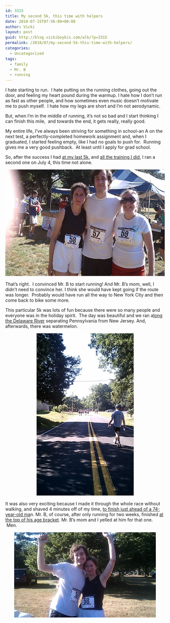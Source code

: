 ```yaml
---
id: 3315
title: My second 5k, this time with helpers
date: 2010-07-15T07:56:09+00:00
author: Vicki
layout: post
guid: http://blog.vickiboykis.com/wlb/?p=3315
permalink: /2010/07/my-second-5k-this-time-with-helpers/
categories:
  - Uncategorized
tags:
  - family
  - Mr. B
  - running
---
```

I hate starting to run.  I hate putting on the running clothes, going out the door, and feeling my heart pound during the warmup. I hate how I don&#8217;t run as fast as other people, and how sometimes even music doesn&#8217;t motivate me to push myself.  I hate how my legs are short and I&#8217;m not aerodynamic.

But, when I&#8217;m in the middle of running, it&#8217;s not so bad and I start thinking I can finish this mile,  and towards the end, it gets really, really good.

My entire life, I&#8217;ve always been striving for something in school-an A on the next test, a perfectly-completed homework assignment and, when I graduated, I started feeling empty, like I had no goals to push for.  Running gives me a very good pushback.  At least until I apply for grad school.

So, after the success I had [at my last 5k,](http://blog.vickiboykis.com/wlb/2010/06/10/in-which-i-run-my-first-5k/) and [all the training I did](http://blog.vickiboykis.com/wlb/2010/06/29/mr-bs-mom-inspires-me-to-drive-mr-b-to-dehydration/), I ran a second one on July 4, this time not alone.

<p style="text-align: center;">
  <a href="https://raw.githubusercontent.com/veekaybee/wlb/gh-pages/assets/images/2010/07/IMAG0188.jpg"><img class="aligncenter size-full wp-image-3319" title="IMAG0188" src="https://raw.githubusercontent.com/veekaybee/wlb/gh-pages/assets/images/2010/07/IMAG0188.jpg" alt="" width="560" height="336" /></a>
</p>

<p style="text-align: left;">
  That&#8217;s right.  I convinced Mr. B to start running! And Mr. B&#8217;s mom, well, I didn&#8217;t need to convince her. I think she would have kept going if the route was longer.  Probably would have run all the way to New York City and then come back to bike some more.
</p>

<p style="text-align: left;">
  This particular 5k was lots of fun because there were so many people and everyone was in the holiday spirit.  The day was beautiful and we ran a<a href="http://www.ushistory.org/washingtoncrossing/">long the Delaware River</a> separating Pennsylvania from New Jersey. And, afterwards, there was watermelon.
</p>

<p style="text-align: center;">
  <a href="https://raw.githubusercontent.com/veekaybee/wlb/gh-pages/assets/images/2010/07/IMAG0190.jpg"><img class="aligncenter size-full wp-image-3322" title="IMAG0190" src="https://raw.githubusercontent.com/veekaybee/wlb/gh-pages/assets/images/2010/07/IMAG0190.jpg" alt="" width="307" height="512" /></a>
</p>

<p style="text-align: left;">
  It was also very exciting because I made it through the whole race without walking, and shaved 4 minutes off of my time, <a href="http://www.compuscore.com/cs2010/july/revrun5k.htm#12:00 PACE">to finish just ahead of a 74-year-old ma</a>n. Mr. B, of course, after only running for two weeks, finished <a href="http://www.compuscore.com/cs2010/july/revrun5k.htm#agegroup">at the top of his age bracket</a>. Mr. B&#8217;s mom and I yelled at him for that one.  Men.
</p>

<p style="text-align: center;">
  <a href="https://raw.githubusercontent.com/veekaybee/wlb/gh-pages/assets/images/2010/07/IMAG0179.jpg"><img class="aligncenter size-full wp-image-3331" title="IMAG0179" src="https://raw.githubusercontent.com/veekaybee/wlb/gh-pages/assets/images/2010/07/IMAG0179.jpg" alt="" width="448" height="269" /></a>
</p>

<p style="text-align: left;">